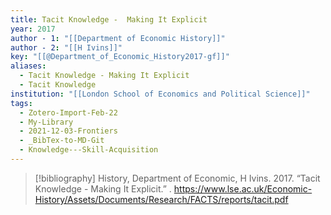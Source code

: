 ```yaml
---
title: Tacit Knowledge -  Making It Explicit
year: 2017
author - 1: "[[Department of Economic History]]"
author - 2: "[[H Ivins]]"
key: "[[@Department_of_Economic_History2017-gf]]"
aliases:
  - Tacit Knowledge - Making It Explicit
  - Tacit Knowledge
institution: "[[London School of Economics and Political Science]]"
tags:
  - Zotero-Import-Feb-22
  - My-Library
  - 2021-12-03-Frontiers
  - _BibTex-to-MD-Git
  - Knowledge---Skill-Acquisition
---
```


> [!bibliography]
> History, Department of Economic, H Ivins. 2017. “Tacit Knowledge -  Making It Explicit.” . https://www.lse.ac.uk/Economic-History/Assets/Documents/Research/FACTS/reports/tacit.pdf